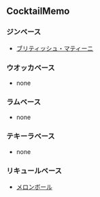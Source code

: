 ## CocktailMemo
### ジンベース
- [ブリティッシュ・マティーニ](/gin/british_martini.md)

### ウオッカベース
- none

### ラムベース
- none

### テキーラベース
- none

### リキュールベース
- [メロンボール](/liqueur/melonball.md)
